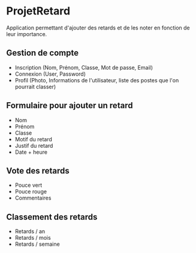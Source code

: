 # ProjetRetard

Application permettant d'ajouter des retards et de les noter en fonction de leur importance.

## Gestion de compte

* Inscription (Nom, Prénom, Classe, Mot de passe, Email)
* Connexion (User, Password)
* Profil (Photo, Informations de l'utilisateur, liste des postes que l'on pourrait classer)

## Formulaire pour ajouter un retard
* Nom
* Prénom
* Classe
* Motif du retard
* Justif du retard
* Date + heure

## Vote des retards
* Pouce vert
* Pouce rouge
* Commentaires

## Classement des retards
* Retards / an
* Retards / mois
* Retards / semaine
